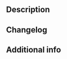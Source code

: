 ## Description
<!--
Enter description to help the reviewer understand what's the change about...
-->

## Changelog
<!--
Add a quick message for our users about this change (include Component name, relevant props and general purpose of the PR)
-->

## Additional info
<!--
If applicable, add additional info such as link to the bug being fixed by this PR etc
-->
